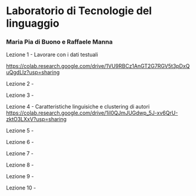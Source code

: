 # Laboratorio di Tecnologie del linguaggio
### Maria Pia di Buono e Raffaele Manna

Lezione 1 - Lavorare con i dati testuali

https://colab.research.google.com/drive/1VU9RBCz1AnGT2G7RGV5t3pDxQuQgdLlz?usp=sharing

Lezione 2 - 

Lezione 3 -

Lezione 4 - Caratteristiche linguisiche e clustering di autori
https://colab.research.google.com/drive/1iI0QJmJUGdwp_5J-xv6QrU-zktO3LXxV?usp=sharing

Lezione 5 - 

Lezione 6 -

Lezione 7 -

Lezione 8 -

Lezione 9 -

Lezione 10 -

